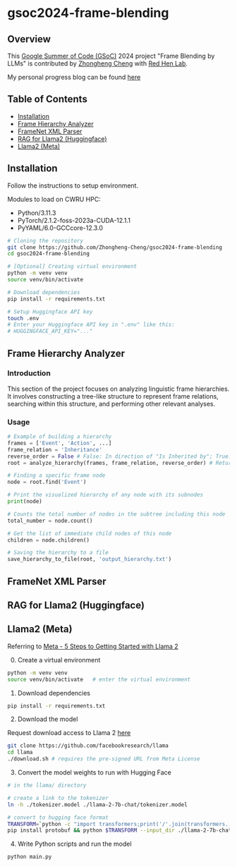 # gsoc2024-frame-blending

## Overview

This [Google Summer of Code (GSoC)](https://summerofcode.withgoogle.com/) 2024 project "Frame Blending by LLMs" is contributed by [Zhongheng Cheng](https://github.com/Zhongheng-Cheng) with [Red Hen Lab](https://www.redhenlab.org/home).

My personal progress blog can be found [here](https://zhongheng-cheng.github.io/)

## Table of Contents

- [Installation](#installation)
- [Frame Hierarchy Analyzer](#frame-hierarchy-analyzer)
- [FrameNet XML Parser](#framenet-xml-parser)
- [RAG for Llama2 (Huggingface)](#rag-for-llama2-huggingface)
- [Llama2 (Meta)](#llama2-meta)

## Installation

Follow the instructions to setup environment.

Modules to load on CWRU HPC:
- Python/3.11.3
- PyTorch/2.1.2-foss-2023a-CUDA-12.1.1
- PyYAML/6.0-GCCcore-12.3.0

```bash
# Cloning the repository
git clone https://github.com/Zhongheng-Cheng/gsoc2024-frame-blending
cd gsoc2024-frame-blending

# [Optional] Creating virtual environment
python -m venv venv
source venv/bin/activate

# Download dependencies
pip install -r requirements.txt

# Setup Huggingface API key
touch .env
# Enter your Huggingface API key in ".env" like this:
# HUGGINGFACE_API_KEY="..."
```

## Frame Hierarchy Analyzer

### Introduction

This section of the project focuses on analyzing linguistic frame hierarchies. It involves constructing a tree-like structure to represent frame relations, searching within this structure, and performing other relevant analyses.

### Usage

```python
# Example of building a hierarchy
frames = ['Event', 'Action', ...]
frame_relation = 'Inheritance'
reverse_order = False # False: In direction of "Is Inherited by"; True: In direction of "Inherits from"
root = analyze_hierarchy(frames, frame_relation, reverse_order) # Returns the root node of the tree hierarchy

# Finding a specific frame node
node = root.find('Event')

# Print the visualized hierarchy of any node with its subnodes
print(node)

# Counts the total number of nodes in the subtree including this node
total_number = node.count()

# Get the list of immediate child nodes of this node
children = node.children()

# Saving the hierarchy to a file
save_hierarchy_to_file(root, 'output_hierarchy.txt')
```

## FrameNet XML Parser

## RAG for Llama2 (Huggingface)

## Llama2 (Meta)

Referring to [Meta - 5 Steps to Getting Started with Llama 2](https://ai.meta.com/blog/5-steps-to-getting-started-with-llama-2/)

0. Create a virtual environment
```bash
python -m venv venv
source venv/bin/activate   # enter the virtual environment
```
1. Download dependencies
```bash
pip install -r requirements.txt
```
2. Download the model 

Request download access to Llama 2 [here](https://llama.meta.com/llama-downloads)

```bash
git clone https://github.com/facebookresearch/llama
cd llama
./download.sh # requires the pre-signed URL from Meta License
```
3. Convert the model weights to run with Hugging Face
```bash
# in the llama/ directory

# create a link to the tokenizer
ln -h ./tokenizer.model ./llama-2-7b-chat/tokenizer.model

# convert to hugging face format
TRANSFORM=`python -c "import transformers;print('/'.join(transformers.__file__.split('/')[:-1])+'/models/llama/convert_llama_weights_to_hf.py')"`
pip install protobuf && python $TRANSFORM --input_dir ./llama-2-7b-chat --model_size 7B --output_dir ./llama-2-7b-chat-hf
```
4. Write Python scripts and run the model
```bash
python main.py
```
